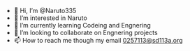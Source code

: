 - 👋 Hi, I’m @Naruto335
- 👀 I’m interested in Naruto
- 🌱 I’m currently learning Codeing and Engnering 
- 💞️ I’m looking to collaborate on Engnering projects
- 📫 How to reach me though my email 0257113@sd113a.org

<!---
Naruto335/Naruto335 is a ✨ special ✨ repository because its `README.md` (this file) appears on your GitHub profile.
You can click the Preview link to take a look at your changes.
--->
